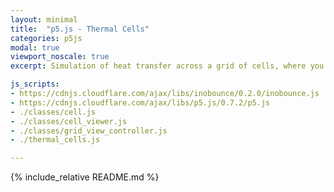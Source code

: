 ```yaml
---
layout: minimal
title:  "p5.js - Thermal Cells"
categories: p5js
modal: true
viewport_noscale: true
excerpt: Simulation of heat transfer across a grid of cells, where you can add heat sources, heat sinks, and thermal walls to see how the heat dissipates.

js_scripts:
- https://cdnjs.cloudflare.com/ajax/libs/inobounce/0.2.0/inobounce.js
- https://cdnjs.cloudflare.com/ajax/libs/p5.js/0.7.2/p5.js
- ./classes/cell.js
- ./classes/cell_viewer.js
- ./classes/grid_view_controller.js
- ./thermal_cells.js

---
```


{% include_relative README.md %}

